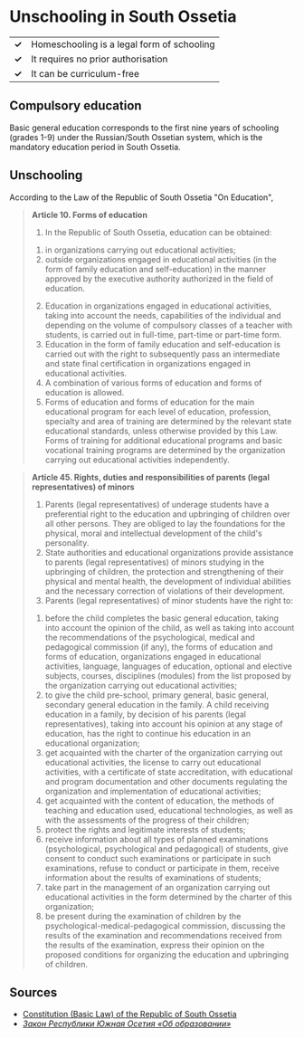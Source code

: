 # Unschooling in South Ossetia

|       |                                            |
| ----- | ------------------------------------------ |
| **✓** | Homeschooling is a legal form of schooling |
| **✓** | It requires no prior authorisation         |
| **✓** | It can be curriculum-free                  |

## Compulsory education

Basic general education corresponds to the first nine years of schooling
(grades 1-9) under the Russian/South Ossetian system, which is the mandatory
education period in South Ossetia.

## Unschooling

According to the Law of the Republic of South Ossetia "On Education",

> **Article 10. Forms of education**
>
> 1. In the Republic of South Ossetia, education can be obtained:
>
> 1) in organizations carrying out educational activities;
> 2) outside organizations engaged in educational activities (in the form of family education and self-education) in the manner approved by the executive authority authorized in the field of education.
>
> 2. Education in organizations engaged in educational activities, taking into account the needs, capabilities of the individual and depending on the volume of compulsory classes of a teacher with students, is carried out in full-time, part-time or part-time form.
> 3. Education in the form of family education and self-education is carried out with the right to subsequently pass an intermediate and state final certification in organizations engaged in educational activities.
> 4. A combination of various forms of education and forms of education is allowed.
> 5. Forms of education and forms of education for the main educational program for each level of education, profession, specialty and area of training are determined by the relevant state educational standards, unless otherwise provided by this Law. Forms of training for additional educational programs and basic vocational training programs are determined by the organization carrying out educational activities independently.

> **Article 45. Rights, duties and responsibilities of parents (legal representatives) of minors**
>
> 1. Parents (legal representatives) of underage students have a preferential right to the education and upbringing of children over all other persons. They are obliged to lay the foundations for the physical, moral and intellectual development of the child's personality.
> 2. State authorities and educational organizations provide assistance to parents (legal representatives) of minors studying in the upbringing of children, the protection and strengthening of their physical and mental health, the development of individual abilities and the necessary correction of violations of their development.
> 3. Parents (legal representatives) of minor students have the right to:
>
> 1) before the child completes the basic general education, taking into account the opinion of the child, as well as taking into account the recommendations of the psychological, medical and pedagogical commission (if any), the forms of education and forms of education, organizations engaged in educational activities, language, languages of education, optional and elective subjects, courses, disciplines (modules) from the list proposed by the organization carrying out educational activities;
> 2) to give the child pre-school, primary general, basic general, secondary general education in the family. A child receiving education in a family, by decision of his parents (legal representatives), taking into account his opinion at any stage of education, has the right to continue his education in an educational organization;
> 3) get acquainted with the charter of the organization carrying out educational activities, the license to carry out educational activities, with a certificate of state accreditation, with educational and program documentation and other documents regulating the organization and implementation of educational activities;
> 4) get acquainted with the content of education, the methods of teaching and education used, educational technologies, as well as with the assessments of the progress of their children;
> 5) protect the rights and legitimate interests of students;
> 6) receive information about all types of planned examinations (psychological, psychological and pedagogical) of students, give consent to conduct such examinations or participate in such examinations, refuse to conduct or participate in them, receive information about the results of examinations of students;
> 7) take part in the management of an organization carrying out educational activities in the form determined by the charter of this organization;
> 8) be present during the examination of children by the psychological-medical-pedagogical commission, discussing the results of the examination and recommendations received from the results of the examination, express their opinion on the proposed conditions for organizing the education and upbringing of children.

## Sources

- [Constitution (Basic Law) of the Republic of South Ossetia](https://advocatetanmoy.com/constitution-basic-law-of-the-republic-of-south-ossetia)
- [_Закон Республики Южная Осетия «Об образовании»_](https://ugo-osetia.ru/politika/dokumenty/zakon-respubliki-yuzhnaya-osetiya-ob-obrazovanii)
